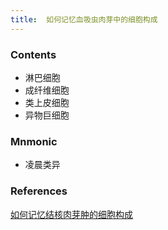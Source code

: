 ```yaml
---
title:  如何记忆血吸虫肉芽中的细胞构成
--- 
```


### Contents
- 淋巴细胞
- 成纤维细胞
- 类上皮细胞
- 异物巨细胞

### Mnmonic
- 凌晨类异
### References
[如何记忆结核肉芽肿的细胞构成](/如何记忆结核肉芽肿的细胞构成)
